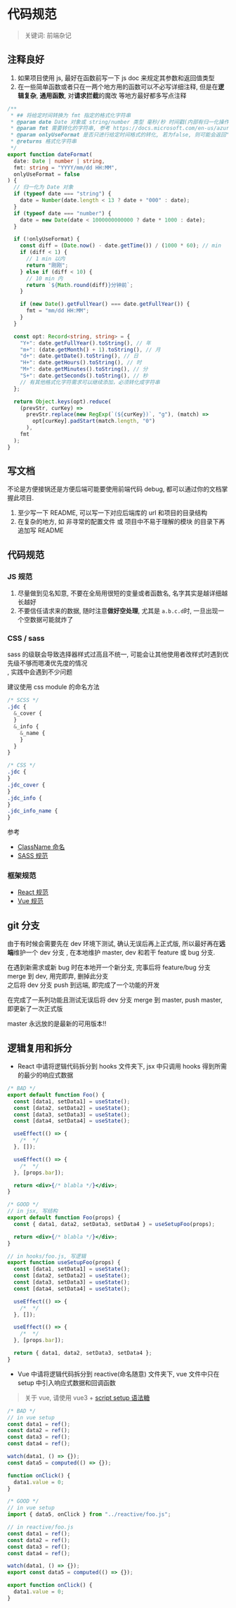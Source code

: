 # 代码规范

> 关键词: 前端杂记

## 注释良好

1. 如果项目使用 js, 最好在函数前写一下 js doc 来规定其参数和返回值类型
2. 在一些简单函数或者只在一两个地方用的函数可以不必写详细注释, 但是在**逻辑复杂**, **通用函数**,
   对**请求拦截**的魔改 等地方最好都多写点注释

```ts
/**
 * ## 将给定时间转换为 fmt 指定的格式化字符串
 * @param date Date 对象或 string/number 类型 毫秒/秒 时间戳(内部有归一化操作)
 * @param fmt 需要转化的字符串, 参考 https://docs.microsoft.com/en-us/azure/data-explorer/kusto/query/format-datetimefunction
 * @param onlyUseFormat 是否只进行给定时间格式的转化, 若为false, 则可能会返回"刚刚"或"xx分钟前"
 * @returns 格式化字符串
 */
export function dateFormat(
  date: Date | number | string,
  fmt: string = "YYYY/mm/dd HH:MM",
  onlyUseFormat = false
) {
  // 归一化为 Date 对象
  if (typeof date === "string") {
    date = Number(date.length < 13 ? date + "000" : date);
  }
  if (typeof date === "number") {
    date = new Date(date < 1000000000000 ? date * 1000 : date);
  }

  if (!onlyUseFormat) {
    const diff = (Date.now() - date.getTime()) / (1000 * 60); // min
    if (diff < 1) {
      // 1 min 以内
      return "刚刚";
    } else if (diff < 10) {
      // 10 min 内
      return `${Math.round(diff)}分钟前`;
    }

    if (new Date().getFullYear() === date.getFullYear()) {
      fmt = "mm/dd HH:MM";
    }
  }

  const opt: Record<string, string> = {
    "Y+": date.getFullYear().toString(), // 年
    "m+": (date.getMonth() + 1).toString(), // 月
    "d+": date.getDate().toString(), // 日
    "H+": date.getHours().toString(), // 时
    "M+": date.getMinutes().toString(), // 分
    "S+": date.getSeconds().toString(), // 秒
    // 有其他格式化字符需求可以继续添加，必须转化成字符串
  };

  return Object.keys(opt).reduce(
    (prevStr, curKey) =>
      prevStr.replace(new RegExp(`(${curKey})`, "g"), (match) =>
        opt[curKey].padStart(match.length, "0")
      ),
    fmt
  );
}
```

## 写文档

不论是方便接锅还是方便后端可能要使用前端代码 debug, 都可以通过你的文档掌握此项目.

1. 至少写一下 README, 可以写一下对应后端库的 url 和项目的目录结构
2. 在复杂的地方, 如 非寻常的配置文件 或 项目中不易于理解的模块 的目录下再追加写 README

## 代码规范

### JS 规范

1. 尽量做到见名知意, 不要在全局用很短的变量或者函数名, 名字其实是越详细越长越好
2. 不要信任请求来的数据, 随时注意**做好空处理**, 尤其是 `a.b.c.d`时, 一旦出现一个空数据可能就炸了

### CSS / sass

sass 的级联会导致选择器样式过高且不统一, 可能会让其他使用者改样式时遇到优先级不够而嗯凑优先度的情况  
, 实践中会遇到不少问题

建议使用 css module 的命名方法

```scss
/* SCSS */
.jdc {
  &_cover {
  }
  &_info {
    &_name {
    }
  }
}

/* CSS */
.jdc {
}
.jdc_cover {
}
.jdc_info {
}
.jdc_info_name {
}
```

参考

- [ClassName 命名](https://guide.aotu.io/docs/name/classname.html)
- [SASS 规范](https://guide.aotu.io/docs/css/sass.html)

### 框架规范

- [React 规范](https://guide.aotu.io/docs/js/react.html)
- [Vue 规范](https://v3.cn.vuejs.org/style-guide/)

## git 分支

由于有时候会需要先在 dev 环境下测试, 确认无误后再上正式版, 所以最好再在**远端**维护一个 dev 分支
, 在本地维护 master, dev 和若干 feature 或 bug 分支.

在遇到新需求或新 bug 时在本地开一个新分支, 完事后将 feature/bug 分支 merge 到 dev, 用完即弃, 删掉此分支  
之后将 dev 分支 push 到远端, 即完成了一个功能的开发

在完成了一系列功能且测试无误后将 dev 分支 merge 到 master, push master, 即更新了一次正式版

master 永远放的是最新的可用版本!!

## 逻辑复用和拆分

- React 中请将逻辑代码拆分到 hooks 文件夹下, jsx 中只调用 hooks 得到所需的最少的响应式数据

```jsx
/* BAD */
export default function Foo() {
  const [data1, setData1] = useState();
  const [data2, setData2] = useState();
  const [data3, setData3] = useState();
  const [data4, setData4] = useState();

  useEffect(() => {
    /*  */
  }, []);

  useEffect(() => {
    /*  */
  }, [props.bar]);

  return <div>{/* blabla */}</div>;
}

/* GOOD */
// in jsx, 写结构
export default function Foo(props) {
  const { data1, data2, setData3, setData4 } = useSetupFoo(props);

  return <div>{/* blabla */}</div>;
}

// in hooks/foo.js, 写逻辑
export function useSetupFoo(props) {
  const [data1, setData1] = useState();
  const [data2, setData2] = useState();
  const [data3, setData3] = useState();
  const [data4, setData4] = useState();

  useEffect(() => {
    /*  */
  }, []);

  useEffect(() => {
    /*  */
  }, [props.bar]);

  return { data1, data2, setData3, setData4 };
}
```

- Vue 中请将逻辑代码拆分到 reactive(命名随意) 文件夹下, vue 文件中只在 setup 中引入响应式数据和回调函数

> 关于 vue, 请使用 vue3 + [script setup 语法糖](https://v3.cn.vuejs.org/api/sfc-script-setup.html)

```js
/* BAD */
// in vue setup
const data1 = ref();
const data2 = ref();
const data3 = ref();
const data4 = ref();

watch(data1, () => {});
const data5 = computed(() => {});

function onClick() {
  data1.value = 0;
}

/* GOOD */
// in vue setup
import { data5, onClick } from "../reactive/foo.js";

// in reactive/foo.js
const data1 = ref();
const data2 = ref();
const data3 = ref();
const data4 = ref();

watch(data1, () => {});
export const data5 = computed(() => {});

export function onClick() {
  data1.value = 0;
}
```
